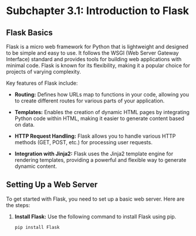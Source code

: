 # Subchapter 3.1: Introduction to Flask

## Flask Basics

Flask is a micro web framework for Python that is lightweight and designed to be simple and easy to use. It follows the WSGI (Web Server Gateway Interface) standard and provides tools for building web applications with minimal code. Flask is known for its flexibility, making it a popular choice for projects of varying complexity.

Key features of Flask include:

- **Routing:** Defines how URLs map to functions in your code, allowing you to create different routes for various parts of your application.

- **Templates:** Enables the creation of dynamic HTML pages by integrating Python code within HTML, making it easier to generate content based on data.

- **HTTP Request Handling:** Flask allows you to handle various HTTP methods (GET, POST, etc.) for processing user requests.

- **Integration with Jinja2:** Flask uses the Jinja2 template engine for rendering templates, providing a powerful and flexible way to generate dynamic content.

## Setting Up a Web Server

To get started with Flask, you need to set up a basic web server. Here are the steps:

1. **Install Flask:**
   Use the following command to install Flask using pip.

   ```bash
   pip install Flask
